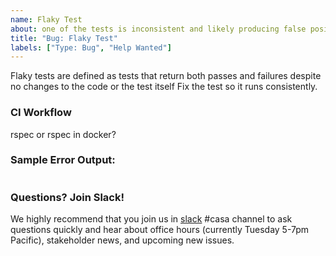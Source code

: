 ```yaml
---
name: Flaky Test
about: one of the tests is inconsistent and likely producing false positives
title: "Bug: Flaky Test"
labels: ["Type: Bug", "Help Wanted"]
---
```

Flaky tests are defined as tests that return both passes and failures despite no changes to the code or the test itself
Fix the test so it runs consistently.

### CI Workflow
rspec or rspec in docker?

### Sample Error Output:
```
```

### Questions? Join Slack!

We highly recommend that you join us in [slack](https:https://join.slack.com/t/rubyforgood/shared_invite/zt-35218k86r-vlIiWqig54c9t~_LkGpQ7Q) #casa channel to ask questions quickly and hear about office hours (currently Tuesday 5-7pm Pacific), stakeholder news, and upcoming new issues.
